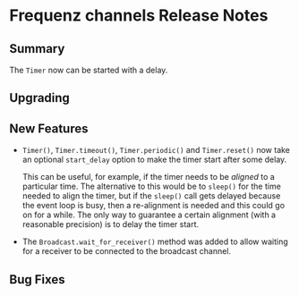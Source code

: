 # Frequenz channels Release Notes

## Summary

The `Timer` now can be started with a delay.

## Upgrading

<!-- Here goes notes on how to upgrade from previous versions, including deprecations and what they should be replaced with -->

## New Features

* `Timer()`, `Timer.timeout()`, `Timer.periodic()` and `Timer.reset()` now take an optional `start_delay` option to make the timer start after some delay.

  This can be useful, for example, if the timer needs to be *aligned* to a particular time. The alternative to this would be to `sleep()` for the time needed to align the timer, but if the `sleep()` call gets delayed because the event loop is busy, then a re-alignment is needed and this could go on for a while. The only way to guarantee a certain alignment (with a reasonable precision) is to delay the timer start.

* The `Broadcast.wait_for_receiver()` method was added to allow waiting for a receiver to be connected to the broadcast channel.

## Bug Fixes

<!-- Here goes notable bug fixes that are worth a special mention or explanation -->
